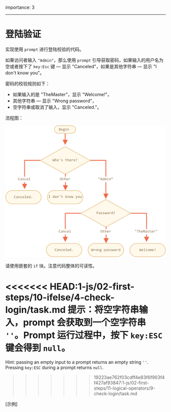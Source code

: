 importance: 3

---

# 登陆验证

实现使用 `prompt` 进行登陆校验的代码。

如果访问者输入 `"Admin"`，那么使用 `prompt` 引导获取密码，如果输入的用户名为空或者按下了 `key:Esc` 键 — 显示 "Canceled"，如果是其他字符串 — 显示 "I don't know you"。

密码的校验规则如下：

- 如果输入的是 "TheMaster"，显示 "Welcome!"，
- 其他字符串 — 显示 "Wrong password"，
- 空字符串或取消了输入，显示 "Canceled."。

流程图：

![](ifelse_task.png)

请使用嵌套的 `if` 块。注意代码整体的可读性。

<<<<<<< HEAD:1-js/02-first-steps/10-ifelse/4-check-login/task.md
提示：将空字符串输入，prompt 会获取到一个空字符串 `''`。Prompt 运行过程中，按下 `key:ESC` 键会得到 `null`。
=======
Hint:  passing an empty input to a prompt returns an empty string `''`. Pressing `key:ESC` during a prompt returns `null`.
>>>>>>> 19223ae762f03cdff4e83f6f963f4f427af93847:1-js/02-first-steps/11-logical-operators/9-check-login/task.md

[示例]
